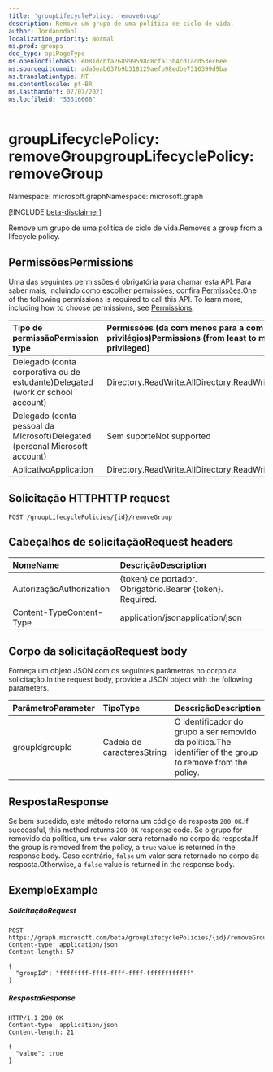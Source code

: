 ```yaml
---
title: 'groupLifecyclePolicy: removeGroup'
description: Remove um grupo de uma política de ciclo de vida.
author: Jordanndahl
localization_priority: Normal
ms.prod: groups
doc_type: apiPageType
ms.openlocfilehash: e081dcbfa268999598c8cfa13b4cd1acd53ec6ee
ms.sourcegitcommit: ada6eab637b9b318129aefb98edbe7316399d9ba
ms.translationtype: MT
ms.contentlocale: pt-BR
ms.lasthandoff: 07/07/2021
ms.locfileid: "53316668"
---
```

# <a name="grouplifecyclepolicy-removegroup"></a><span data-ttu-id="f559a-103">groupLifecyclePolicy: removeGroup</span><span class="sxs-lookup"><span data-stu-id="f559a-103">groupLifecyclePolicy: removeGroup</span></span>

<span data-ttu-id="f559a-104">Namespace: microsoft.graph</span><span class="sxs-lookup"><span data-stu-id="f559a-104">Namespace: microsoft.graph</span></span>

[!INCLUDE [beta-disclaimer](../../includes/beta-disclaimer.md)]

<span data-ttu-id="f559a-105">Remove um grupo de uma política de ciclo de vida.</span><span class="sxs-lookup"><span data-stu-id="f559a-105">Removes a group from a lifecycle policy.</span></span>

## <a name="permissions"></a><span data-ttu-id="f559a-106">Permissões</span><span class="sxs-lookup"><span data-stu-id="f559a-106">Permissions</span></span>

<span data-ttu-id="f559a-p101">Uma das seguintes permissões é obrigatória para chamar esta API. Para saber mais, incluindo como escolher permissões, confira [Permissões](/graph/permissions-reference).</span><span class="sxs-lookup"><span data-stu-id="f559a-p101">One of the following permissions is required to call this API. To learn more, including how to choose permissions, see [Permissions](/graph/permissions-reference).</span></span>


|<span data-ttu-id="f559a-109">Tipo de permissão</span><span class="sxs-lookup"><span data-stu-id="f559a-109">Permission type</span></span>      | <span data-ttu-id="f559a-110">Permissões (da com menos para a com mais privilégios)</span><span class="sxs-lookup"><span data-stu-id="f559a-110">Permissions (from least to most privileged)</span></span>              |
|:--------------------|:---------------------------------------------------------|
|<span data-ttu-id="f559a-111">Delegado (conta corporativa ou de estudante)</span><span class="sxs-lookup"><span data-stu-id="f559a-111">Delegated (work or school account)</span></span> | <span data-ttu-id="f559a-112">Directory.ReadWrite.All</span><span class="sxs-lookup"><span data-stu-id="f559a-112">Directory.ReadWrite.All</span></span>    |
|<span data-ttu-id="f559a-113">Delegado (conta pessoal da Microsoft)</span><span class="sxs-lookup"><span data-stu-id="f559a-113">Delegated (personal Microsoft account)</span></span> | <span data-ttu-id="f559a-114">Sem suporte</span><span class="sxs-lookup"><span data-stu-id="f559a-114">Not supported</span></span> |
|<span data-ttu-id="f559a-115">Aplicativo</span><span class="sxs-lookup"><span data-stu-id="f559a-115">Application</span></span> |  <span data-ttu-id="f559a-116">Directory.ReadWrite.All</span><span class="sxs-lookup"><span data-stu-id="f559a-116">Directory.ReadWrite.All</span></span> |

## <a name="http-request"></a><span data-ttu-id="f559a-117">Solicitação HTTP</span><span class="sxs-lookup"><span data-stu-id="f559a-117">HTTP request</span></span>
<!-- { "blockType": "ignored" } -->
```http
POST /groupLifecyclePolicies/{id}/removeGroup
```

## <a name="request-headers"></a><span data-ttu-id="f559a-118">Cabeçalhos de solicitação</span><span class="sxs-lookup"><span data-stu-id="f559a-118">Request headers</span></span>

| <span data-ttu-id="f559a-119">Nome</span><span class="sxs-lookup"><span data-stu-id="f559a-119">Name</span></span> | <span data-ttu-id="f559a-120">Descrição</span><span class="sxs-lookup"><span data-stu-id="f559a-120">Description</span></span> |
|:---------------|:----------|
| <span data-ttu-id="f559a-121">Autorização</span><span class="sxs-lookup"><span data-stu-id="f559a-121">Authorization</span></span> | <span data-ttu-id="f559a-p102">{token} de portador. Obrigatório.</span><span class="sxs-lookup"><span data-stu-id="f559a-p102">Bearer {token}. Required.</span></span> |
| <span data-ttu-id="f559a-124">Content-Type</span><span class="sxs-lookup"><span data-stu-id="f559a-124">Content-Type</span></span>  | <span data-ttu-id="f559a-125">application/json</span><span class="sxs-lookup"><span data-stu-id="f559a-125">application/json</span></span> |

## <a name="request-body"></a><span data-ttu-id="f559a-126">Corpo da solicitação</span><span class="sxs-lookup"><span data-stu-id="f559a-126">Request body</span></span>
<span data-ttu-id="f559a-127">Forneça um objeto JSON com os seguintes parâmetros no corpo da solicitação.</span><span class="sxs-lookup"><span data-stu-id="f559a-127">In the request body, provide a JSON object with the following parameters.</span></span>

| <span data-ttu-id="f559a-128">Parâmetro</span><span class="sxs-lookup"><span data-stu-id="f559a-128">Parameter</span></span> | <span data-ttu-id="f559a-129">Tipo</span><span class="sxs-lookup"><span data-stu-id="f559a-129">Type</span></span> | <span data-ttu-id="f559a-130">Descrição</span><span class="sxs-lookup"><span data-stu-id="f559a-130">Description</span></span> |
|:---------------|:--------|:----------|
|<span data-ttu-id="f559a-131">groupId</span><span class="sxs-lookup"><span data-stu-id="f559a-131">groupId</span></span>|<span data-ttu-id="f559a-132">Cadeia de caracteres</span><span class="sxs-lookup"><span data-stu-id="f559a-132">String</span></span>| <span data-ttu-id="f559a-133">O identificador do grupo a ser removido da política.</span><span class="sxs-lookup"><span data-stu-id="f559a-133">The identifier of the group to remove from the policy.</span></span>|

## <a name="response"></a><span data-ttu-id="f559a-134">Resposta</span><span class="sxs-lookup"><span data-stu-id="f559a-134">Response</span></span>

<span data-ttu-id="f559a-135">Se bem sucedido, este método retorna um código de resposta `200 OK`.</span><span class="sxs-lookup"><span data-stu-id="f559a-135">If successful, this method returns `200 OK` response code.</span></span> <span data-ttu-id="f559a-136">Se o grupo for removido da política, um `true` valor será retornado no corpo da resposta.</span><span class="sxs-lookup"><span data-stu-id="f559a-136">If the group is removed from the policy, a `true` value is returned in the response body.</span></span> <span data-ttu-id="f559a-137">Caso contrário, `false` um valor será retornado no corpo da resposta.</span><span class="sxs-lookup"><span data-stu-id="f559a-137">Otherwise, a `false` value is returned in the response body.</span></span>

## <a name="example"></a><span data-ttu-id="f559a-138">Exemplo</span><span class="sxs-lookup"><span data-stu-id="f559a-138">Example</span></span>

##### <a name="request"></a><span data-ttu-id="f559a-139">Solicitação</span><span class="sxs-lookup"><span data-stu-id="f559a-139">Request</span></span>

<!-- {
  "blockType": "ignored",
  "name": "grouplifecyclepolicy_removegroup"
} -->
```http
POST https://graph.microsoft.com/beta/groupLifecyclePolicies/{id}/removeGroup
Content-type: application/json
Content-length: 57

{
  "groupId": "ffffffff-ffff-ffff-ffff-ffffffffffff"
}
```

##### <a name="response"></a><span data-ttu-id="f559a-140">Resposta</span><span class="sxs-lookup"><span data-stu-id="f559a-140">Response</span></span>
<!-- { "blockType": "ignored" } -->

```http
HTTP/1.1 200 OK
Content-type: application/json
Content-length: 21

{
  "value": true
}
```

<!-- uuid: 8fcb5dbc-d5aa-4681-8e31-b001d5168d79
2015-10-25 14:57:30 UTC -->
<!--
{
  "type": "#page.annotation",
  "description": "groupLifecyclePolicy: removegroup",
  "keywords": "",
  "section": "documentation",
  "tocPath": "",
  "suppressions": []
}
-->


